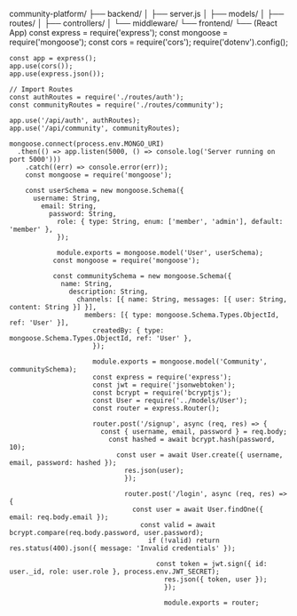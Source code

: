 community-platform/
├── backend/
│   ├── server.js
│   ├── models/
│   ├── routes/
│   ├── controllers/
│   └── middleware/
└── frontend/
    └── (React App)
    const express = require('express');
    const mongoose = require('mongoose');
    const cors = require('cors');
    require('dotenv').config();

    const app = express();
    app.use(cors());
    app.use(express.json());

    // Import Routes
    const authRoutes = require('./routes/auth');
    const communityRoutes = require('./routes/community');

    app.use('/api/auth', authRoutes);
    app.use('/api/community', communityRoutes);

    mongoose.connect(process.env.MONGO_URI)
      .then(() => app.listen(5000, () => console.log('Server running on port 5000')))
        .catch((err) => console.error(err));
        const mongoose = require('mongoose');

        const userSchema = new mongoose.Schema({
          username: String,
            email: String,
              password: String,
                role: { type: String, enum: ['member', 'admin'], default: 'member' },
                });

                module.exports = mongoose.model('User', userSchema);
               const mongoose = require('mongoose');

               const communitySchema = new mongoose.Schema({
                 name: String,
                   description: String,
                     channels: [{ name: String, messages: [{ user: String, content: String }] }],
                       members: [{ type: mongoose.Schema.Types.ObjectId, ref: 'User' }],
                         createdBy: { type: mongoose.Schema.Types.ObjectId, ref: 'User' },
                         });

                         module.exports = mongoose.model('Community', communitySchema);
                         const express = require('express');
                         const jwt = require('jsonwebtoken');
                         const bcrypt = require('bcryptjs');
                         const User = require('../models/User');
                         const router = express.Router();

                         router.post('/signup', async (req, res) => {
                           const { username, email, password } = req.body;
                             const hashed = await bcrypt.hash(password, 10);
                               const user = await User.create({ username, email, password: hashed });
                                 res.json(user);
                                 });

                                 router.post('/login', async (req, res) => {
                                   const user = await User.findOne({ email: req.body.email });
                                     const valid = await bcrypt.compare(req.body.password, user.password);
                                       if (!valid) return res.status(400).json({ message: 'Invalid credentials' });

                                         const token = jwt.sign({ id: user._id, role: user.role }, process.env.JWT_SECRET);
                                           res.json({ token, user });
                                           });

                                           module.exports = router; 
                                           